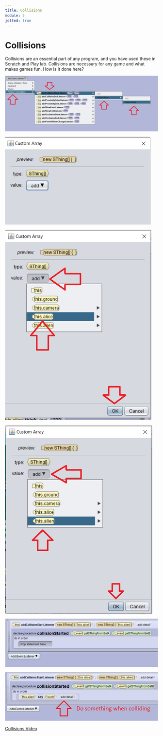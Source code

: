 ```yaml
---
title: Collisions
module: 5
jotted: true
---
```


# Collisions

Collisions are an essential part of any program, and you have used these in Scratch and Play lab. Collisions are necessary for any game and what makes games fun.  How is it done here?

<p><img src="../imgs/Collision1.png" alt="Collision 1" /></p>

<p><img src="../imgs/Collision2.png" alt="Collision 2" /></p>

<p><img src="../imgs/Collision3.png" alt="Collision 3" /></p>

<p><img src="../imgs/Collision4.png" alt="Collision 4" /></p>

<p><img src="../imgs/Collision5.png" alt="Collision 5" /></p>

<p><img src="../imgs/Collision6.png" alt="Collision 6" /></p>

<!-- video here -->
<p><a href="//www.youtube.com/embed/bfakh5eiNrM" data-lity>Collisions Video</a></p>